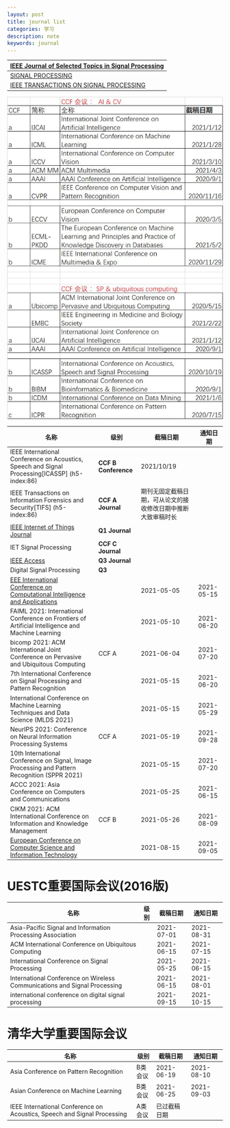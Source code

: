 ```yaml
---
layout: post
title: journal list
categories: 学习
description: note
keywords: journal
---
```


<head>
    <script src="https://cdn.mathjax.org/mathjax/latest/MathJax.js?config=TeX-AMS-MML_HTMLorMML" type="text/javascript"></script>
    <script type="text/x-mathjax-config">
        MathJax.Hub.Config({
            tex2jax: {
            skipTags: ['script', 'noscript', 'style', 'textarea', 'pre'],
            inlineMath: [['$','$']]
            }
        });
    </script>
</head>

| [IEEE Journal of Selected Topics in Signal Processing](https://www.letpub.com.cn/index.php?page=journalapp&view=detail&journalid=3338) |
| ------------------------------------------------------------ |
| [SIGNAL PROCESSING](https://www.letpub.com.cn/index.php?page=journalapp&view=detail&journalid=7505) |
| [IEEE TRANSACTIONS ON SIGNAL PROCESSING](https://www.letpub.com.cn/index.php?page=journalapp&view=detail&journalid=3419) |

![image-20201225143534780](../images/blog/image-20201225143534780.png)	





| 名称                                                         | 级别                  | 截稿日期                                                     | 通知日期   |
| ------------------------------------------------------------ | --------------------- | ------------------------------------------------------------ | ---------- |
| IEEE International Conference on Acoustics, Speech and Signal Processing[ICASSP] (h5-index:86) | **CCF  B Conference** | 2021/10/19                                                   |            |
| IEEE Transactions on Information Forensics and Security[TIFS] (h5-index:86) | **CCF  A Journal**    | 期刊无固定截稿日期，可从论文的接收修改日期中推断大致审稿时长 |            |
| [IEEE Internet of Things Journal](https://ieeexplore.ieee.org/xpl/RecentIssue.jsp?punumber=6488907) | **Q1 Journal**        |                                                              |            |
| IET Signal Processing                                        | **CCF C Journal**     |                                                              |            |
| [IEEE Access](https://ieeexplore.ieee.org/xpl/RecentIssue.jsp?punumber=6287639) | **Q3 Journal**        |                                                              |            |
| Digital Signal Processing                                    | **Q3**                |                                                              |            |
| [EEE International Conference on Computational Intelligence and Applications](https://www.myhuiban.com/conference/2245) |                       | 2021-05-05                                                   | 2021-05-15 |
| FAIML 2021: International Conference on Frontiers of Artificial Intelligence and Machine Learning |                       | 2021-05-10                                                   | 2021-06-20 |
| bicomp 2021: ACM International Joint Conference on Pervasive and Ubiquitous Computing | CCF A                 | 2021-06-04                                                   | 2021-07-20 |
| 7th International Conference on Signal Processing and Pattern Recognition |                       | 2021-05-15                                                   | 2021-06-20 |
| International Conference on Machine Learning Techniques and Data Science (MLDS 2021) |                       | 2021-05-15                                                   | 2021-05-29 |
| NeurIPS 2021: Conference on Neural Information Processing Systems | CCF A                 | 2021-05-19                                                   | 2021-09-28 |
| 10th International Conference on Signal, Image Processing and Pattern Recognition (SPPR 2021) |                       | 2021-05-15                                                   | 2021-07-20 |
| ACCC 2021: Asia Conference on Computers and Communications   |                       | 2021-05-25                                                   | 2021-06-15 |
| CIKM 2021: ACM International Conference on Information and Knowledge Management | CCF B                 | 2021-05-26                                                   | 2021-08-09 |
| [European Conference on Computer Science and Information Technology](https://www.myhuiban.com/conference/3970) |                       | 2021-08-15                                                   | 2021-09-05 |



# UESTC重要国际会议(2016版)

| 名称                                                         | 级别 | 截稿日期   | 通知日期   |
| ------------------------------------------------------------ | ---- | ---------- | ---------- |
| Asia-Pacific  Signal and Information Processing Association  |      | 2021-07-01 | 2021-08-31 |
| ACM  International Conference on Ubiquitous Computing        |      | 2021-06-15 | 2021-07-15 |
| International  Conference on Signal Processing               |      | 2021-05-25 | 2021-06-15 |
| International  Conference on Wireless Communications and Signal Processing |      | 2021-06-15 | 2021-08-01 |
| international conference on digital signal processing        |      | 2021-09-15 | 2021-10-15 |



# 清华大学重要国际会议

| 名称                                                         | 级别    | 截稿日期     | 通知日期   |
| ------------------------------------------------------------ | ------- | ------------ | ---------- |
| Asia Conference on Pattern Recognition                       | B类会议 | 2021-06-19   | 2021-08-10 |
| Asian Conference on Machine Learning                         | B类会议 | 2021-06-25   | 2021-09-03 |
| IEEE International Conference on Acoustics, Speech and Signal Processing | A类会议 | 已过截稿日期 |            |

 




